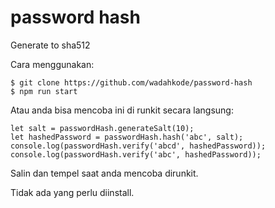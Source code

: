 # password hash

Generate to sha512

Cara menggunakan:

    $ git clone https://github.com/wadahkode/password-hash
    $ npm run start
    
Atau anda bisa mencoba ini di runkit secara langsung:

    let salt = passwordHash.generateSalt(10);
    let hashedPassword = passwordHash.hash('abc', salt);
    console.log(passwordHash.verify('abcd', hashedPassword));
    console.log(passwordHash.verify('abc', hashedPassword));
    
Salin dan tempel saat anda mencoba dirunkit.

Tidak ada yang perlu diinstall.